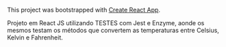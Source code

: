 This project was bootstrapped with [Create React App](https://github.com/facebook/create-react-app).

Projeto em React JS utilizando TESTES com Jest e Enzyme, aonde os mesmos testam os métodos que convertem as temperaturas entre Celsius, Kelvin e Fahrenheit.
